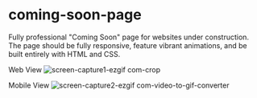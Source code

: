 # coming-soon-page
 Fully professional "Coming Soon" page for websites under construction. The page should be fully responsive, feature vibrant animations, and be built entirely with HTML and CSS.

Web View
![screen-capture1-ezgif com-crop](https://github.com/user-attachments/assets/77644b76-3beb-4dcf-bd6c-b256549095d2)

Mobile View
![screen-capture2-ezgif com-video-to-gif-converter](https://github.com/user-attachments/assets/7529c9d2-4ab4-4998-a873-cf168a78ba97)
